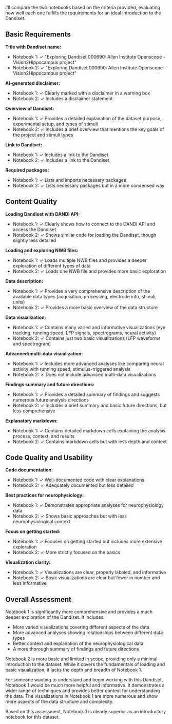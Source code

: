 I'll compare the two notebooks based on the criteria provided, evaluating how well each one fulfills the requirements for an ideal introduction to the Dandiset.

## Basic Requirements

**Title with Dandiset name:**
- Notebook 1: ✓ "Exploring Dandiset 000690: Allen Institute Openscope - Vision2Hippocampus project"
- Notebook 2: ✓ "Exploring Dandiset 000690: Allen Institute Openscope - Vision2Hippocampus project"

**AI-generated disclaimer:**
- Notebook 1: ✓ Clearly marked with a disclaimer in a warning box
- Notebook 2: ✓ Includes a disclaimer statement

**Overview of Dandiset:**
- Notebook 1: ✓ Provides a detailed explanation of the dataset purpose, experimental setup, and types of stimuli
- Notebook 2: ✓ Includes a brief overview that mentions the key goals of the project and stimuli types

**Link to Dandiset:**
- Notebook 1: ✓ Includes a link to the Dandiset
- Notebook 2: ✓ Includes a link to the Dandiset

**Required packages:**
- Notebook 1: ✓ Lists and imports necessary packages
- Notebook 2: ✓ Lists necessary packages but in a more condensed way

## Content Quality

**Loading Dandiset with DANDI API:**
- Notebook 1: ✓ Clearly shows how to connect to the DANDI API and access the Dandiset
- Notebook 2: ✓ Shows similar code for loading the Dandiset, though slightly less detailed

**Loading and exploring NWB files:**
- Notebook 1: ✓ Loads multiple NWB files and provides a deeper exploration of different types of data
- Notebook 2: ✓ Loads one NWB file and provides more basic exploration

**Data description:**
- Notebook 1: ✓ Provides a very comprehensive description of the available data types (acquisition, processing, electrode info, stimuli, units)
- Notebook 2: ✓ Provides a more basic overview of the data structure

**Data visualization:**
- Notebook 1: ✓ Contains many varied and informative visualizations (eye tracking, running speed, LFP signals, spectrograms, neural activity)
- Notebook 2: ✓ Contains just two basic visualizations (LFP waveforms and spectrogram)

**Advanced/multi-data visualization:**
- Notebook 1: ✓ Includes more advanced analyses like comparing neural activity with running speed, stimulus-triggered analysis
- Notebook 2: ✗ Does not include advanced multi-data visualizations

**Findings summary and future directions:**
- Notebook 1: ✓ Provides a detailed summary of findings and suggests numerous future analysis directions
- Notebook 2: ✓ Includes a brief summary and basic future directions, but less comprehensive

**Explanatory markdown:**
- Notebook 1: ✓ Contains detailed markdown cells explaining the analysis process, context, and results
- Notebook 2: ✓ Contains markdown cells but with less depth and context

## Code Quality and Usability

**Code documentation:**
- Notebook 1: ✓ Well-documented code with clear explanations
- Notebook 2: ✓ Adequately documented but less detailed

**Best practices for neurophysiology:**
- Notebook 1: ✓ Demonstrates appropriate analyses for neurophysiology data
- Notebook 2: ✓ Shows basic approaches but with less neurophysiological context

**Focus on getting started:**
- Notebook 1: ✓ Focuses on getting started but includes more extensive exploration
- Notebook 2: ✓ More strictly focused on the basics

**Visualization clarity:**
- Notebook 1: ✓ Visualizations are clear, properly labeled, and informative
- Notebook 2: ✓ Basic visualizations are clear but fewer in number and less informative

## Overall Assessment

Notebook 1 is significantly more comprehensive and provides a much deeper exploration of the Dandiset. It includes:
- More varied visualizations covering different aspects of the data
- More advanced analyses showing relationships between different data types
- Better context and explanation of the neurophysiological data
- A more thorough summary of findings and future directions

Notebook 2 is more basic and limited in scope, providing only a minimal introduction to the dataset. While it covers the fundamentals of loading and basic visualization, it lacks the depth and breadth of Notebook 1.

For someone wanting to understand and begin working with this Dandiset, Notebook 1 would be much more helpful and informative. It demonstrates a wider range of techniques and provides better context for understanding the data. The visualizations in Notebook 1 are more numerous and show more aspects of the data structure and complexity.

Based on this assessment, Notebook 1 is clearly superior as an introductory notebook for this dataset.
